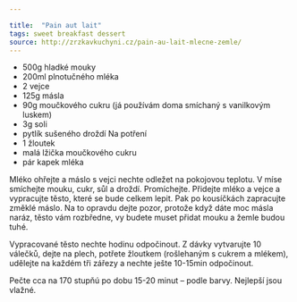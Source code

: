 ```yaml
---

title:  "Pain aut lait"
tags: sweet breakfast dessert
source: http://zrzkavkuchyni.cz/pain-au-lait-mlecne-zemle/
---
```

* 500g hladké mouky
* 200ml plnotučného mléka
* 2 vejce
* 125g másla
* 90g moučkového cukru (já používám doma smíchaný s vanilkovým luskem)
* 3g soli
* pytlík sušeného droždí
Na potření
 * 1 žloutek
 * malá lžička moučkového cukru
 * pár kapek mléka

Mléko ohřejte a máslo s vejci nechte odležet na pokojovou teplotu. V míse smíchejte mouku, cukr, sůl a droždí. Promíchejte. Přidejte mléko a vejce a vypracujte těsto, které se bude celkem lepit. Pak po kousíčkách zapracujte změklé máslo. Na to opravdu dejte pozor, protože když dáte moc másla naráz, těsto vám rozbředne, vy budete muset přidat mouku a žemle budou tuhé.

Vypracované těsto nechte hodinu odpočinout. Z dávky vytvarujte 10 válečků, dejte na plech, potřete žloutkem (rošlehaným s cukrem a mlékem), udělejte na každém tři zářezy a nechte ješte 10-15min odpočinout.

Pečte cca na 170 stupňú po dobu 15-20 minut – podle barvy. Nejlepší jsou vlažné.
